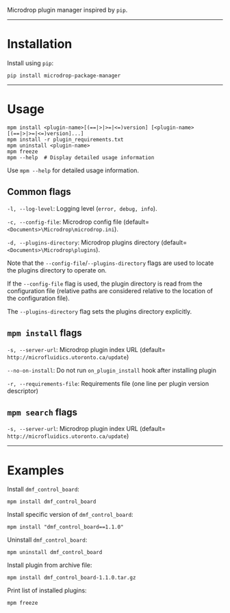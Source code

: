 Microdrop plugin manager inspired by ``pip``.

------------------------------------------------------------------------

Installation
============

Install using `pip`:

    pip install microdrop-package-manager

------------------------------------------------------------------------

Usage
=====

    mpm install <plugin-name>[(==|>|>=|<=)version] [<plugin-name>[(==|>|>=|<=)version]...]
    mpm install -r plugin_requirements.txt
    mpm uninstall <plugin-name>
    mpm freeze
    mpm --help  # Display detailed usage information

Use `mpm --help` for detailed usage information.

Common flags
------------

`-l, --log-level`: Logging level (`error, debug, info`).

`-c, --config-file`: Microdrop config file (default= `<Documents>\Microdrop\microdrop.ini`).

`-d, --plugins-directory`: Microdrop plugins directory (default= `<Documents>\Microdrop\plugins`).

Note that the `--config-file`/`--plugins-directory` flags are used to locate the plugins directory to operate on.

If the `--config-file` flag is used, the plugin directory is read from the configuration file (relative paths are considered relative to the location of the configuration file).

The `--plugins-directory` flag sets the plugins directory explicitly.

`mpm install` flags
-------------------

`-s, --server-url`: Microdrop plugin index URL (default= `http://microfluidics.utoronto.ca/update`)

`--no-on-install`: Do not run `on_plugin_install` hook after installing plugin

`-r, --requirements-file`: Requirements file (one line per plugin version descriptor)

`mpm search` flags
------------------

`-s, --server-url`: Microdrop plugin index URL (default= `http://microfluidics.utoronto.ca/update`)

------------------------------------------------------------------------

Examples
========

Install `dmf_control_board`:

    mpm install dmf_control_board

Install specific version of `dmf_control_board`:

    mpm install "dmf_control_board==1.1.0"

Uninstall `dmf_control_board`:

    mpm uninstall dmf_control_board

Install plugin from archive file:

    mpm install dmf_control_board-1.1.0.tar.gz

Print list of installed plugins:

    mpm freeze
